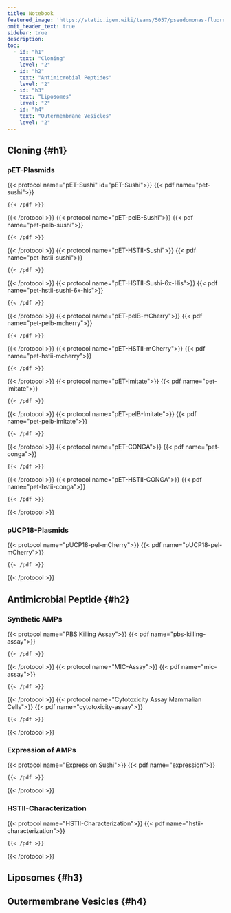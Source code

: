 ```yaml
---
title: Notebook
featured_image: 'https://static.igem.wiki/teams/5057/pseudomonas-fluorescens-dropcount4-merged.jpg'
omit_header_text: true
sidebar: true 
description: 
toc:
  - id: "h1"
    text: "Cloning"
    level: "2"
  - id: "h2"
    text: "Antimicrobial Peptides" 
    level: "2"
  - id: "h3"
    text: "Liposomes"
    level: "2"
  - id: "h4"
    text: "Outermembrane Vesicles"  
    level: "2" 
---
```

## Cloning {#h1}
### pET-Plasmids
{{< protocol name="pET-Sushi" id="pET-Sushi">}} 
    {{< pdf name="pet-sushi">}}

    {{< /pdf >}}
{{< /protocol >}}
{{< protocol name="pET-pelB-Sushi">}}
    {{< pdf name="pet-pelb-sushi">}}

    {{< /pdf >}}
{{< /protocol >}}
{{< protocol name="pET-HSTII-Sushi">}}
    {{< pdf name="pet-hstii-sushi">}}

    {{< /pdf >}}
{{< /protocol >}}
{{< protocol name="pET-HSTII-Sushi-6x-His">}}
    {{< pdf name="pet-hstii-sushi-6x-his">}}

    {{< /pdf >}}
{{< /protocol >}}
{{< protocol name="pET-pelB-mCherry">}}
    {{< pdf name="pet-pelb-mcherry">}}

    {{< /pdf >}}
{{< /protocol >}}
{{< protocol name="pET-HSTII-mCherry">}} 
    {{< pdf name="pet-hstii-mcherry">}}
 
    {{< /pdf >}}
{{< /protocol >}}
{{< protocol name="pET-Imitate">}}
    {{< pdf name="pet-imitate">}}

    {{< /pdf >}}
{{< /protocol >}}
{{< protocol name="pET-pelB-Imitate">}}
    {{< pdf name="pet-pelb-imitate">}}

    {{< /pdf >}}
{{< /protocol >}}
{{< protocol name="pET-CONGA">}}
    {{< pdf name="pet-conga">}}

    {{< /pdf >}}
{{< /protocol >}}
{{< protocol name="pET-HSTII-CONGA">}}
    {{< pdf name="pet-hstii-conga">}}

    {{< /pdf >}}
{{< /protocol >}}


### pUCP18-Plasmids 
{{< protocol name="pUCP18-pel-mCherry">}}
    {{< pdf name="pUCP18-pel-mCherry">}}

    {{< /pdf >}}
{{< /protocol >}}


## Antimicrobial Peptide {#h2}

### Synthetic AMPs
{{< protocol name="PBS Killing Assay">}} 
    {{< pdf name="pbs-killing-assay">}}

    {{< /pdf >}}
{{< /protocol >}}
{{< protocol name="MIC-Assay">}}
    {{< pdf name="mic-assay">}}

    {{< /pdf >}}
{{< /protocol >}}
{{< protocol name="Cytotoxicity Assay Mammalian Cells">}}
    {{< pdf name="cytotoxicity-assay">}}

    {{< /pdf >}}
{{< /protocol >}}
### Expression of AMPs
{{< protocol name="Expression Sushi">}}
    {{< pdf name="expression">}}

    {{< /pdf >}}
{{< /protocol >}}
### HSTII-Characterization
{{< protocol name="HSTII-Characterization">}}
    {{< pdf name="hstii-characterization">}}

    {{< /pdf >}}
{{< /protocol >}}

## Liposomes {#h3}

## Outermembrane Vesicles {#h4}
